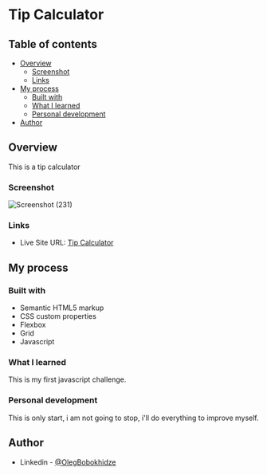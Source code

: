 # Tip Calculator

## Table of contents

- [Overview](#overview)
  - [Screenshot](#screenshot)
  - [Links](#links)
- [My process](#my-process)
  - [Built with](#built-with)
  - [What I learned](#what-i-learned)
  - [Personal development](#personal-development)
- [Author](#author)

## Overview

This is a tip calculator

### Screenshot

![Screenshot (231)](https://user-images.githubusercontent.com/105369627/180619535-e4886599-0d79-45a2-bdcd-75b8e891205d.jpg)



### Links

- Live Site URL: [Tip Calculator](https://tip-calculator-js-1.glitch.me/)

## My process

### Built with

- Semantic HTML5 markup
- CSS custom properties
- Flexbox
- Grid
- Javascript

### What I learned

This is my first javascript challenge.

### Personal development

This is only start, i am not going to stop, i'll do everything to improve myself.

## Author

- Linkedin - [@OlegBobokhidze](https://www.linkedin.com/in/oleg-bobokhidze-083656241)
